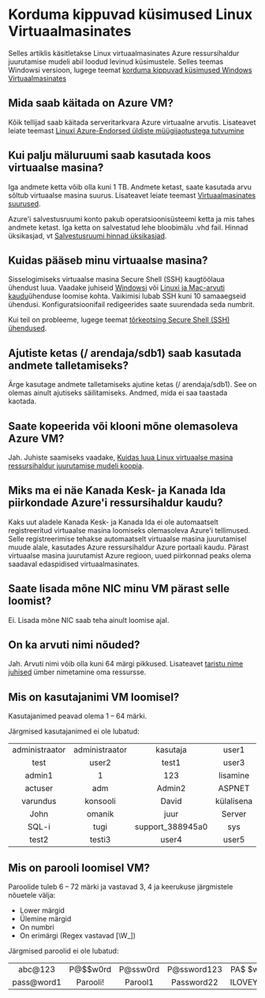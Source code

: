 <properties
    pageTitle="KKK Linux vms | Microsoft Azure'i"
    description="Alt leiate vastused mõnda levinud küsimustele Linux virtuaalmasinates loodud ressursihaldur mudeliga."
    services="virtual-machines-linux"
    documentationCenter=""
    authors="cynthn"
    manager="timlt"
    editor=""
    tags="azure-resource-management"/>

<tags
    ms.service="virtual-machines-linux"
    ms.workload="infrastructure-services"
    ms.tgt_pltfrm="vm-linux"
    ms.devlang="na"
    ms.topic="article"
    ms.date="08/16/2016"
    ms.author="cynthn"/>

# <a name="frequently-asked-question-about-linux-virtual-machines"></a>Korduma kippuvad küsimused Linux Virtuaalmasinates

Selles artiklis käsitletakse Linux virtuaalmasinates Azure ressursihaldur juurutamise mudeli abil loodud levinud küsimustele. Selles teemas Windowsi versioon, lugege teemat [korduma kippuvad küsimused Windows Virtuaalmasinates](virtual-machines-windows-faq.md)

## <a name="what-can-i-run-on-an-azure-vm"></a>Mida saab käitada on Azure VM?

Kõik tellijad saab käitada serveritarkvara Azure virtuaalne arvutis. Lisateavet leiate teemast [Linuxi Azure-Endorsed üldiste müügijaotustega tutvumine](virtual-machines-linux-endorsed-distros.md)


## <a name="how-much-storage-can-i-use-with-a-virtual-machine"></a>Kui palju mäluruumi saab kasutada koos virtuaalse masina?

Iga andmete ketta võib olla kuni 1 TB. Andmete ketast, saate kasutada arvu sõltub virtuaalse masina suurus. Lisateavet leiate teemast [Virtuaalmasinates suurused](virtual-machines-linux-sizes.md).

Azure'i salvestusruumi konto pakub operatsioonisüsteemi ketta ja mis tahes andmete ketast. Iga ketta on salvestatud lehe bloobimälu .vhd fail. Hinnad üksikasjad, vt [Salvestusruumi hinnad üksikasjad](https://azure.microsoft.com/pricing/details/storage/).


## <a name="how-can-i-access-my-virtual-machine"></a>Kuidas pääseb minu virtuaalse masina?

Sisselogimiseks virtuaalse masina Secure Shell (SSH) kaugtöölaua ühendust luua. Vaadake juhiseid [Windowsi](virtual-machines-linux-ssh-from-windows.md) või [Linuxi ja Mac-arvuti kaudu](virtual-machines-linux-mac-create-ssh-keys.md)ühenduse loomise kohta. Vaikimisi lubab SSH kuni 10 samaaegseid ühendusi. Konfiguratsioonifail redigeerides saate suurendada seda numbrit.


Kui teil on probleeme, lugege teemat [tõrkeotsing Secure Shell (SSH) ühendused](virtual-machines-linux-troubleshoot-ssh-connection.md).


## <a name="can-i-use-the-temporary-disk-devsdb1-to-store-data"></a>Ajutiste ketas (/ arendaja/sdb1) saab kasutada andmete talletamiseks?

Ärge kasutage andmete talletamiseks ajutine ketas (/ arendaja/sdb1). See on olemas ainult ajutiseks säilitamiseks. Andmed, mida ei saa taastada kaotada.


## <a name="can-i-copy-or-clone-an-existing-azure-vm"></a>Saate kopeerida või klooni mõne olemasoleva Azure VM?

Jah. Juhiste saamiseks vaadake, [Kuidas luua Linux virtuaalse masina ressursihaldur juurutamise mudeli koopia](virtual-machines-linux-copy-vm.md).


## <a name="why-am-i-not-seeing-canada-central-and-canada-east-regions-through-azure-resource-manager"></a>Miks ma ei näe Kanada Kesk- ja Kanada Ida piirkondade Azure'i ressursihaldur kaudu?

Kaks uut aladele Kanada Kesk- ja Kanada Ida ei ole automaatselt registreeritud virtuaalse masina loomiseks olemasoleva Azure'i tellimused. Selle registreerimise tehakse automaatselt virtuaalse masina juurutamisel muude alale, kasutades Azure ressursihaldur Azure portaali kaudu. Pärast virtuaalse masina juurutamist Azure regioon, uued piirkonnad peaks olema saadaval edaspidised virtuaalmasinates.


## <a name="can-i-add-a-nic-to-my-vm-after-its-created"></a>Saate lisada mõne NIC minu VM pärast selle loomist?

Ei. Lisada mõne NIC saab teha ainult loomise ajal.


## <a name="are-there-any-computer-name-requirements"></a>On ka arvuti nimi nõuded?

Jah. Arvuti nimi võib olla kuni 64 märgi pikkused. Lisateavet [taristu nime juhised](virtual-machines-linux-infrastructure-naming-guidelines.md) ümber nimetamine oma ressursse.


## <a name="what-are-the-username-requirements-when-creating-a-vm"></a>Mis on kasutajanimi VM loomisel?

Kasutajanimed peavad olema 1 – 64 märki.

Järgmised kasutajanimed ei ole lubatud:

<table>
    <tr>
        <td style="text-align:center">administraator </td><td style="text-align:center"> administraator </td><td style="text-align:center"> kasutaja </td><td style="text-align:center"> user1</td>
    </tr>
    <tr>
        <td style="text-align:center">test </td><td style="text-align:center"> user2 </td><td style="text-align:center"> test1 </td><td style="text-align:center"> user3</td>
    </tr>
    <tr>
        <td style="text-align:center">admin1 </td><td style="text-align:center"> 1 </td><td style="text-align:center"> 123 </td><td style="text-align:center"> lisamine</td>
    </tr>
    <tr>
        <td style="text-align:center">actuser  </td><td style="text-align:center"> adm </td><td style="text-align:center"> Admin2 </td><td style="text-align:center"> ASPNET</td>
    </tr>
    <tr>
        <td style="text-align:center">varundus </td><td style="text-align:center"> konsooli </td><td style="text-align:center"> David </td><td style="text-align:center"> külalisena</td>
    </tr>
    <tr>
        <td style="text-align:center">John </td><td style="text-align:center"> omanik </td><td style="text-align:center"> juur </td><td style="text-align:center"> Server</td>
    </tr>
    <tr>
        <td style="text-align:center">SQL-i </td><td style="text-align:center"> tugi </td><td style="text-align:center"> support_388945a0 </td><td style="text-align:center"> sys</td>
    </tr>
    <tr>
        <td style="text-align:center">test2 </td><td style="text-align:center"> testi3 </td><td style="text-align:center"> user4 </td><td style="text-align:center"> user5</td>
    </tr>
</table>


## <a name="what-are-the-password-requirements-when-creating-a-vm"></a>Mis on parooli loomisel VM?

Paroolide tuleb 6 – 72 märki ja vastavad 3, 4 ja keerukuse järgmistele nõuetele välja:

- Lower märgid
- Ülemine märgid
- On numbri
- On erimärgi (Regex vastavad [\W_])

Järgmised paroolid ei ole lubatud:

<table>
    <tr>
        <td style="text-align:center">abc@123</td>
        <td style="text-align:center">P@$$w0rd</td>
        <td style="text-align:center">P@ssw0rd</td>
        <td style="text-align:center">P@ssword123</td>
        <td style="text-align:center">PA$ $word</td>
    </tr>
    <tr>
        <td style="text-align:center">pass@word1</td>
        <td style="text-align:center">Parooli!</td>
        <td style="text-align:center">Parool1</td>
        <td style="text-align:center">Password22</td>
        <td style="text-align:center">ILOVEYOU!</td>
    </tr>
</table>
